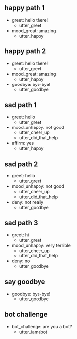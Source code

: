 ## happy path 1
* greet: hello there!
    - utter_greet
* mood_great: amazing   <!-- predicted: smalltalk_appraisal_good: amazing -->
    - utter_happy   <!-- predicted: utter_smalltalk_appraisal_good -->


## happy path 2
* greet: hello there!
    - utter_greet
* mood_great: amazing   <!-- predicted: smalltalk_appraisal_good: amazing -->
    - utter_happy   <!-- predicted: utter_smalltalk_appraisal_good -->
* goodbye: bye-bye!   <!-- predicted: smalltalk_greetings_bye: bye-bye! -->
    - utter_goodbye   <!-- predicted: utter_smalltalk_greetings_bye -->


## sad path 1
* greet: hello   <!-- predicted: smalltalk_greetings_hello: hello -->
    - utter_greet   <!-- predicted: utter_smalltalk_greetings_goodnight -->
* mood_unhappy: not good   <!-- predicted: smalltalk_appraisal_bad: not good -->
    - utter_cheer_up   <!-- predicted: utter_smalltalk_appraisal_bad -->
    - utter_did_that_help   <!-- predicted: action_listen -->
* affirm: yes   <!-- predicted: smalltalk_confirmation_yes: yes -->
    - utter_happy   <!-- predicted: utter_smalltalk_confirmation_yes -->


## sad path 2
* greet: hello   <!-- predicted: smalltalk_greetings_hello: hello -->
    - utter_greet   <!-- predicted: utter_smalltalk_greetings_goodnight -->
* mood_unhappy: not good   <!-- predicted: smalltalk_appraisal_bad: not good -->
    - utter_cheer_up   <!-- predicted: utter_smalltalk_appraisal_bad -->
    - utter_did_that_help   <!-- predicted: action_listen -->
* deny: not really   <!-- predicted: smalltalk_confirmation_no: not really -->
    - utter_goodbye   <!-- predicted: utter_smalltalk_confirmation_no -->


## sad path 3
* greet: hi
    - utter_greet
* mood_unhappy: very terrible   <!-- predicted: smalltalk_appraisal_bad: very terrible -->
    - utter_cheer_up   <!-- predicted: utter_smalltalk_appraisal_bad -->
    - utter_did_that_help   <!-- predicted: action_listen -->
* deny: no   <!-- predicted: smalltalk_confirmation_no: no -->
    - utter_goodbye   <!-- predicted: utter_smalltalk_confirmation_no -->


## say goodbye
* goodbye: bye-bye!   <!-- predicted: smalltalk_greetings_bye: bye-bye! -->
    - utter_goodbye   <!-- predicted: utter_smalltalk_greetings_bye -->


## bot challenge
* bot_challenge: are you a bot?   <!-- predicted: smalltalk_agent_chatbot: are you a bot? -->
    - utter_iamabot   <!-- predicted: utter_smalltalk_agent_chatbot -->


